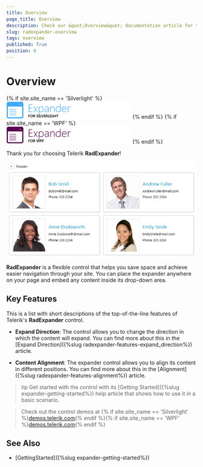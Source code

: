 ```yaml
---
title: Overview
page_title: Overview
description: Check our &quot;Overview&quot; documentation article for the RadExpander {{ site.framework_name }} control.
slug: radexpander-overview
tags: overview
published: True
position: 0
---
```


# Overview

{% if site.site_name == 'Silverlight' %}
![RadExpander Silverlight Icon](images/expander_sl_icon.png)
{% endif %}
{% if site.site_name == 'WPF' %}
![RadExpander WPF Icon](images/expander_wpf_icon.png)
{% endif %}

Thank you for choosing Telerik __RadExpander__!				

![RadExpander](images/RadExpander_Overview.png)

__RadExpander__ is a flexible control that helps you save space and achieve easier navigation through your site. You can place the expander anywhere on your page and embed any content inside its drop-down area.

## Key Features

This is a list with short descriptions of the top-of-the-line features of Telerik's __RadExpander__ control.

* __Expand Direction__: The control allows you to change the direction in which the content will expand. You can find more about this in the [Expand Direction]({%slug radexpander-features-expand_direction%}) article.

* __Content Alignment__: The expander control allows you to align its content in different positions. You can find more about this in the [Alignment]({%slug radexpander-features-alignment%}) article.

>tip Get started with the control with its [Getting Started]({%slug expander-getting-started%}) help article that shows how to use it in a basic scenario.

>Check out the control demos at {% if site.site_name == 'Silverlight' %}[demos.telerik.com](https://demos.telerik.com/silverlight/#Expander/FirstLook){% endif %}{% if site.site_name == 'WPF' %}[demos.telerik.com](https://demos.telerik.com/wpf/){% endif %}

## See Also

 * [GettingStarted]({%slug expander-getting-started%})
 
